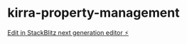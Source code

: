 # kirra-property-management

[Edit in StackBlitz next generation editor ⚡️](https://stackblitz.com/~/github.com/ozbektr/kirra-property-management)